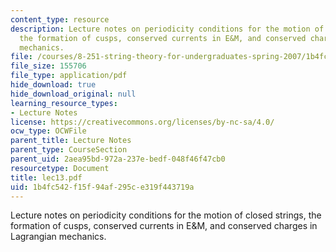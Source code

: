 ```yaml
---
content_type: resource
description: Lecture notes on periodicity conditions for the motion of closed strings,
  the formation of cusps, conserved currents in E&M, and conserved charges in Lagrangian
  mechanics.
file: /courses/8-251-string-theory-for-undergraduates-spring-2007/1b4fc542f15f94af295ce319f443719a_lec13.pdf
file_size: 155706
file_type: application/pdf
hide_download: true
hide_download_original: null
learning_resource_types:
- Lecture Notes
license: https://creativecommons.org/licenses/by-nc-sa/4.0/
ocw_type: OCWFile
parent_title: Lecture Notes
parent_type: CourseSection
parent_uid: 2aea95bd-972a-237e-bedf-048f46f47cb0
resourcetype: Document
title: lec13.pdf
uid: 1b4fc542-f15f-94af-295c-e319f443719a
---
```

Lecture notes on periodicity conditions for the motion of closed strings, the formation of cusps, conserved currents in E&M, and conserved charges in Lagrangian mechanics.
